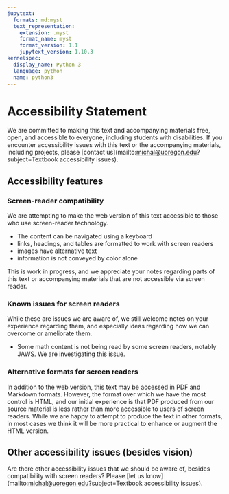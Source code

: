 ```yaml
---
jupytext:
  formats: md:myst
  text_representation:
    extension: .myst
    format_name: myst
    format_version: 1.1
    jupytext_version: 1.10.3
kernelspec:
  display_name: Python 3
  language: python
  name: python3
---
```


# Accessibility Statement

We are committed to making this text and accompanying materials free,
open, and accessible to everyone, including students with 
disabilities. If you encounter accessibility issues with this text 
or the accompanying materials, including projects, please [contact 
us](mailto:michal@uoregon.edu?subject=Textbook accessibility issues).

## Accessibility features

### Screen-reader compatibility 

We are attempting to make the web version of this text accessible to 
those who use 
screen-reader technology. 
-  The content can be navigated using a keyboard
- links, headings, and tables are formatted to work with screen readers
- images have alternative text
- information is not conveyed by color alone

This is work in progress, and we appreciate your notes regarding 
parts of this text or accompanying materials that are not accessible 
via screen reader. 

### Known issues for screen readers

While these are issues we are aware of, we still welcome notes on 
your experience regarding them, and especially ideas regarding how 
we can overcome or ameliorate them.  

- Some math content is not being read by some screen readers, 
  notably JAWS.  We are investigating this issue.

### Alternative formats for screen readers

In addition to the web version, this text may be accessed in PDF and 
Markdown formats. However, the format over which we have the most 
control is HTML, and our initial experience is that PDF produced 
from our source material is less rather than more accessible to 
users of screen readers.   While we are happy to attempt to produce 
the text in other formats, in most cases we think it will be more 
practical to enhance or augment the HTML version.  

## Other accessibility issues (besides vision)

Are there other accessibility issues that we should be aware of, 
besides compatibility with screen readers?  Please 
[let us know](mailto:michal@uoregon.edu?subject=Textbook accessibility 
issues). 

